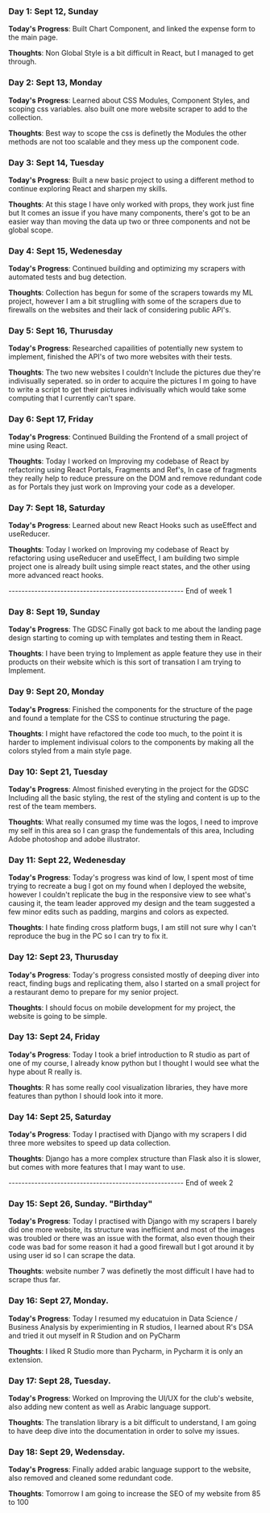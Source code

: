 ### Day 1: Sept 12, Sunday

**Today's Progress**: Built Chart Component, and linked the expense form to the main page.

**Thoughts**: Non Global Style is a bit difficult in React, but I managed to get through.


### Day 2: Sept 13, Monday

**Today's Progress**: Learned about CSS Modules, Component Styles, and scoping css variables. also built one more website scraper to add to the collection.

**Thoughts**: Best way to scope the css is definetly the Modules the other methods are not too scalable and they mess up the component code.



### Day 3: Sept 14, Tuesday

**Today's Progress**: Built a new basic project to using a different method to continue exploring React and sharpen my skills.

**Thoughts**: At this stage I have only worked with props, they work just fine but It comes an issue if you have many components, there's got to be an easier way than moving the data up two or three components and not be global scope.


### Day 4: Sept 15, Wedenesday

**Today's Progress**: Continued building and optimizing my scrapers with automated tests and bug detection.

**Thoughts**: Collection has begun for some of the scrapers towards my ML project, however I am a bit struglling with some of the scrapers due to firewalls on the websites and their lack of considering public API's.


### Day 5: Sept 16, Thurusday

**Today's Progress**: Researched capailities of potentially new system to implement, finished the API's of two more websites with their tests.

**Thoughts**: The two new websites I couldn't Include the pictures due they're indivisually seperated. so in order to acquire the pictures I m going to have to write a script to get their pictures indivisually which would take some computing that I currently can't spare.


### Day 6: Sept 17, Friday

**Today's Progress**: Continued Building the Frontend of a small project of mine using React.

**Thoughts**: Today I worked on Improving my codebase of React by refactoring using React Portals, Fragments and Ref's, In case of fragments they really help to reduce pressure on the DOM and remove redundant code as for Portals they just work on Improving your code as a developer.



### Day 7: Sept 18, Saturday

**Today's Progress**: Learned about new React Hooks such as useEffect and useReducer.

**Thoughts**: Today I worked on Improving my codebase of React by refactoring using useReducer and useEffect, I am building two simple project one is already built using simple react states, and the other using more advanced react hooks.

------------------------------------------------------ End of week 1

### Day 8: Sept 19, Sunday

**Today's Progress**: The GDSC Finally got back to me about the landing page design starting to coming up with templates and testing them in React.

**Thoughts**: I have been trying to Implement as apple feature they use in their products on their website which is this sort of transation I am trying to Implement.


### Day 9: Sept 20, Monday

**Today's Progress**: Finished the components for the structure of the page and found a template for the CSS to continue structuring the page.

**Thoughts**: I might have refactored the code too much, to the point it is harder to implement indivisual colors to the components by making all the colors styled from a main style page.


### Day 10: Sept 21, Tuesday

**Today's Progress**: Almost finished everyting in the project for the GDSC Including all the basic styling, the rest of the styling and content is up to the rest of the team members.

**Thoughts**: What really consumed my time was the logos, I need to improve my self in this area so I can grasp the fundementals of this area, Including Adobe photoshop and adobe illustrator.


### Day 11: Sept 22, Wedenesday

**Today's Progress**: Today's progress was kind of low, I spent most of time trying to recreate a bug I got on my found when I deployed the website, however I couldn't replicate the bug in the responsive view to see what's causing it, the team leader approved my design and the team suggested a few minor edits such as padding, margins and colors as expected.

**Thoughts**: I hate finding cross platform bugs, I am still not sure why I can't reproduce the bug in the PC so I can try to fix it.



### Day 12: Sept 23, Thurusday

**Today's Progress**: Today's progress consisted mostly of deeping diver into react, finding bugs and replicating them, also I started on a small project for a restaurant demo to prepare for my senior project.

**Thoughts**: I should focus on mobile development for my project, the website is going to be simple.



### Day 13: Sept 24, Friday

**Today's Progress**: Today I took a brief introduction to R studio as part of one of my course, I already know python but I thought I would see what the hype about R really is.

**Thoughts**: R has some really cool visualization libraries, they have more features than python I should look into it more.



### Day 14: Sept 25, Saturday

**Today's Progress**: Today I practised with Django with my scrapers I did three more websites to speed up data collection.

**Thoughts**: Django has a more complex structure than Flask also it is slower, but comes with more features that I may want to use.

------------------------------------------------------ End of week 2

### Day 15: Sept 26, Sunday. "Birthday"

**Today's Progress**: Today I practised with Django with my scrapers I barely did one more website, its structure was inefficient and most of the images was troubled or there was an issue with the format, also even though their code was bad for some reason it had a good firewall but I got around it by using user id so I can scrape the data.

**Thoughts**: website number 7 was definetly the most difficult I have had to scrape thus far.



### Day 16: Sept 27, Monday. 

**Today's Progress**: Today I resumed my educatuion in Data Science / Business Analysis by experimienting in R studios, I learned about R's DSA and tried it out myself in R Studion and on PyCharm

**Thoughts**: I liked R Studio more than Pycharm, in Pycharm it is only an extension.


### Day 17: Sept 28, Tuesday. 

**Today's Progress**: Worked on Improving the UI/UX for the club's website, also adding new content as well as Arabic language support.

**Thoughts**: The translation library is a bit difficult to understand, I am going to have deep dive into the documentation in order to solve my issues.



### Day 18: Sept 29, Wedensday. 

**Today's Progress**: Finally added arabic language support to the website, also removed and cleaned some redundant code.

**Thoughts**: Tomorrow I am going to increase the SEO of my website from 85 to 100

